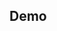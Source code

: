## Demo

<preview path="./demo.vue" title="@niu-tools/browser/on" description="操作Dom的事件绑定"></preview>
